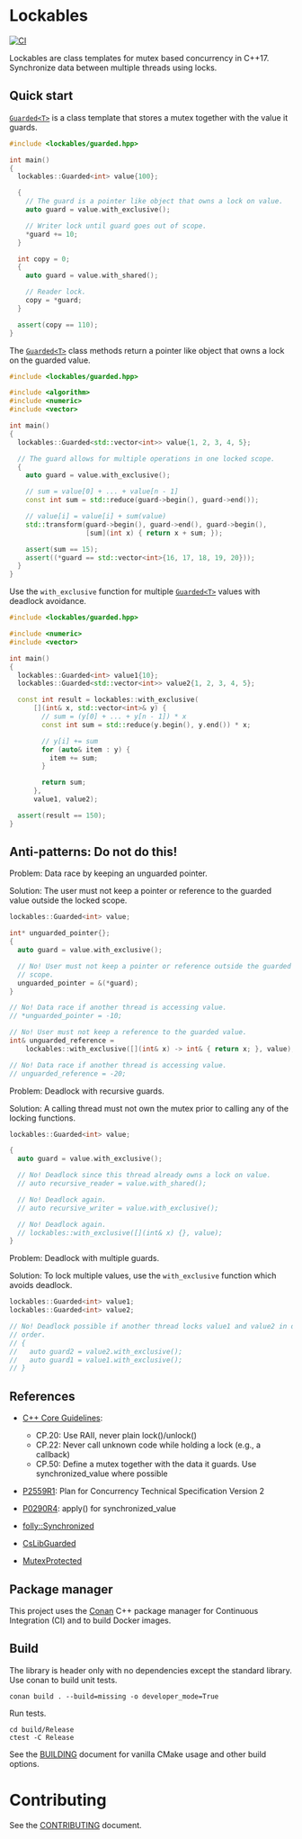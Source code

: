 # Lockables

[![CI](https://github.com/luketokheim/lockables/actions/workflows/ci.yml/badge.svg)](https://github.com/luketokheim/lockables/actions/workflows/ci.yml)

Lockables are class templates for mutex based concurrency in C++17. Synchronize
data between multiple threads using locks.

## Quick start

[``Guarded<T>``](include/lockables/guarded.hpp) is a class template that stores
a mutex together with the value it guards.

```cpp
#include <lockables/guarded.hpp>

int main()
{
  lockables::Guarded<int> value{100};

  {
    // The guard is a pointer like object that owns a lock on value.
    auto guard = value.with_exclusive();

    // Writer lock until guard goes out of scope.
    *guard += 10;
  }

  int copy = 0;
  {
    auto guard = value.with_shared();

    // Reader lock.
    copy = *guard;
  }

  assert(copy == 110);
}
```

The [``Guarded<T>``](include/lockables/guarded.hpp) class methods return a
pointer like object that owns a lock on the guarded value.

```cpp
#include <lockables/guarded.hpp>

#include <algorithm>
#include <numeric>
#include <vector>

int main()
{
  lockables::Guarded<std::vector<int>> value{1, 2, 3, 4, 5};

  // The guard allows for multiple operations in one locked scope.
  {
    auto guard = value.with_exclusive();

    // sum = value[0] + ... + value[n - 1]
    const int sum = std::reduce(guard->begin(), guard->end());

    // value[i] = value[i] + sum(value)
    std::transform(guard->begin(), guard->end(), guard->begin(),
                   [sum](int x) { return x + sum; });

    assert(sum == 15);
    assert((*guard == std::vector<int>{16, 17, 18, 19, 20}));
  }
}
```

Use the ``with_exclusive`` function for multiple [``Guarded<T>``](include/lockables/guarded.hpp)
values with deadlock avoidance.

```cpp
#include <lockables/guarded.hpp>

#include <numeric>
#include <vector>

int main()
{
  lockables::Guarded<int> value1{10};
  lockables::Guarded<std::vector<int>> value2{1, 2, 3, 4, 5};

  const int result = lockables::with_exclusive(
      [](int& x, std::vector<int>& y) {
        // sum = (y[0] + ... + y[n - 1]) * x
        const int sum = std::reduce(y.begin(), y.end()) * x;

        // y[i] += sum
        for (auto& item : y) {
          item += sum;
        }

        return sum;
      },
      value1, value2);

  assert(result == 150);
}
```

## Anti-patterns: Do not do this!

Problem: Data race by keeping an unguarded pointer.

Solution: The user must not keep a pointer or reference to the guarded value
outside the locked scope.

```cpp
lockables::Guarded<int> value;

int* unguarded_pointer{};
{
  auto guard = value.with_exclusive();

  // No! User must not keep a pointer or reference outside the guarded
  // scope.
  unguarded_pointer = &(*guard);
}

// No! Data race if another thread is accessing value.
// *unguarded_pointer = -10;

// No! User must not keep a reference to the guarded value.
int& unguarded_reference =
    lockables::with_exclusive([](int& x) -> int& { return x; }, value);

// No! Data race if another thread is accessing value.
// unguarded_reference = -20;
```

Problem: Deadlock with recursive guards.

Solution: A calling thread must not own the mutex prior to calling any of the
locking functions.

```cpp
lockables::Guarded<int> value;

{
  auto guard = value.with_exclusive();

  // No! Deadlock since this thread already owns a lock on value.
  // auto recursive_reader = value.with_shared();

  // No! Deadlock again.
  // auto recursive_writer = value.with_exclusive();

  // No! Deadlock again.
  // lockables::with_exclusive([](int& x) {}, value);
}
```

Problem: Deadlock with multiple guards.

Solution: To lock multiple values, use the ``with_exclusive`` function which
avoids deadlock.

```cpp
lockables::Guarded<int> value1;
lockables::Guarded<int> value2;

// No! Deadlock possible if another thread locks value1 and value2 in different
// order.
// {
//   auto guard2 = value2.with_exclusive();
//   auto guard1 = value1.with_exclusive();
// }
```

## References

- [C++ Core Guidelines](https://isocpp.github.io/CppCoreGuidelines/CppCoreGuidelines):
    * CP.20: Use RAII, never plain lock()/unlock()
    * CP.22: Never call unknown code while holding a lock (e.g., a callback)
    * CP.50: Define a mutex together with the data it guards. Use
      synchronized_value<T> where possible

- [P2559R1](https://www.open-std.org/jtc1/sc22/wg21/docs/papers/2022/p2559r1.html):
  Plan for Concurrency Technical Specification Version 2
  
- [P0290R4](https://www.open-std.org/jtc1/sc22/wg21/docs/papers/2023/p0290r4.html):
  apply() for synchronized_value<T>

- [folly::Synchronized](https://github.com/facebook/folly/blob/main/folly/docs/Synchronized.md)

- [CsLibGuarded](https://github.com/copperspice/cs_libguarded)

- [MutexProtected](https://awesomekling.github.io/MutexProtected-A-C++-Pattern-for-Easier-Concurrency/)

## Package manager

This project uses the [Conan](https://conan.io/) C++ package manager for
Continuous Integration (CI) and to build Docker images.

## Build

The library is header only with no dependencies except the standard library. Use
conan to build unit tests.

```console
conan build . --build=missing -o developer_mode=True
```

Run tests.

```console
cd build/Release
ctest -C Release
```

See the [BUILDING](BUILDING.md) document for vanilla CMake usage and other
build options.

# Contributing

See the [CONTRIBUTING](CONTRIBUTING.md) document.
